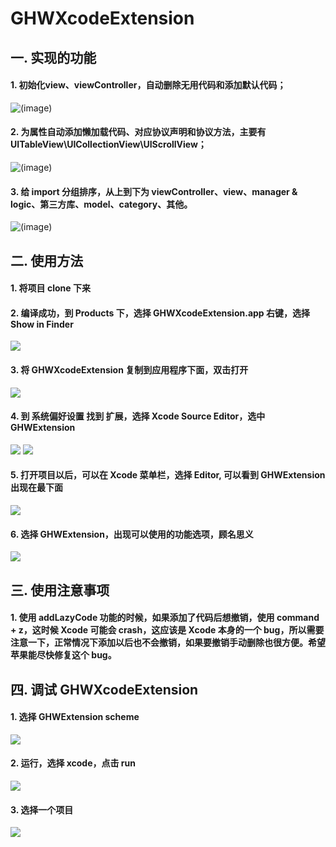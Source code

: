 # GHWXcodeExtension

## 一. 实现的功能
#### 1. 初始化view、viewController，自动删除无用代码和添加默认代码；

![(image)](https://github.com/guohongwei719/GHWXcodeExtension/blob/master/resources/initView.gif)


#### 2. 为属性自动添加懒加载代码、对应协议声明和协议方法，主要有 UITableView\UICollectionView\UIScrollView；  

![(image)](https://github.com/guohongwei719/GHWXcodeExtension/blob/master/resources/addLazyCode.gif)

#### 3. 给 import 分组排序，从上到下为 viewController、view、manager & logic、第三方库、model、category、其他。
  
![(image)](https://github.com/guohongwei719/GHWXcodeExtension/blob/master/resources/sortImport.gif)

## 二. 使用方法
#### 1. 将项目 clone 下来
#### 2. 编译成功，到 Products 下，选择 GHWXcodeExtension.app 右键，选择 Show in Finder
![](./resources/6.png)

#### 3. 将 GHWXcodeExtension 复制到应用程序下面，双击打开
![](./resources/7.png)
#### 4. 到 系统偏好设置 找到 扩展，选择 Xcode Source Editor，选中 GHWExtension
![](./resources/8.png)
![](./resources/9.png)

#### 5. 打开项目以后，可以在 Xcode 菜单栏，选择 Editor, 可以看到 GHWExtension 出现在最下面
![](./resources/4.png)

#### 6. 选择 GHWExtension，出现可以使用的功能选项，顾名思义
![](./resources/5.png)

## 三. 使用注意事项
#### 1. 使用 addLazyCode 功能的时候，如果添加了代码后想撤销，使用 command + z，这时候 Xcode 可能会 crash，这应该是 Xcode 本身的一个 bug，所以需要注意一下，正常情况下添加以后也不会撤销，如果要撤销手动删除也很方便。希望苹果能尽快修复这个 bug。

## 四. 调试 GHWXcodeExtension
#### 1. 选择 GHWExtension scheme
![](./resources/1.png)

#### 2. 运行，选择 xcode，点击 run
![](./resources/2.png)

#### 3. 选择一个项目
![](./resources/3.png)

